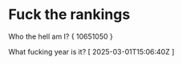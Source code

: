 # Fuck the rankings

Who the hell am I?
{ 10651050 }

What fucking year is it?
[ 2025-03-01T15:06:40Z ]
